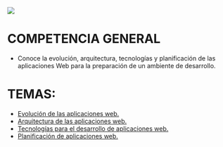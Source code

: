 ![](./Images/header.gif)

# COMPETENCIA GENERAL
- Conoce la evolución, arquitectura, tecnologías y planificación de las aplicaciones Web para la preparación de un ambiente de desarrollo.

# TEMAS:
- [Evolución de las aplicaciones web.](evo_app_web.md)
- [Arquitectura de las aplicaciones web.]()
- [Tecnologías para el desarrollo de aplicaciones web.]()
- [Planificación de aplicaciones web.]()



